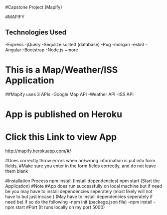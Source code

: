 #Capstone Project (Mapify)

#MAPIFY

## Technologies Used
-Express
-jQuery
-Sequlize sqlite3 (database)
-Pug
-morgan
-eslint
-Angular
-Bootstrap
-Node.js
+more

# This is a Map/Weather/ISS Application 

##Mapify uses 3 APIs
-Google Map API
-Weather API
-ISS API

# App is published on Heroku 
# Click this Link to view App
http://mapify.herokuapp.com/#/

#Does correctly throw errors when no/wrong information is put into form fields, 
#Make sure you enter in the form fields correctly, and do not leave them blank


#Installation Process 
npm install (Install dependencies)
npm start (Start the Application)
#Note
#App does run successfully on local machine but if need be you may have to install dependencies seperately (most likely will not have to but just incase.)
(May have to install dependencies seperately if need be)
 if so do the following
-npm init (package.json file)
-npm install
-npm start
#Port
(It runs locally on my port 5000)




